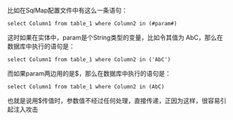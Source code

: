 比如在SqlMap配置文件中有这么一条语句：  
```
select Column1 from table_1 where Column2 in (#param#)  
```
这时如果在实体中，param是个String类型的变量，比如令其值为 AbC，那么在数据库中执行的语句是：  
```
select Column1 from table_1 where Column2 in ('AbC')  
```
而如果param两边用的是$，那么在数据库中执行的语句是：  
```
select Column1 from table_1 where Column2 in (AbC)  
```
也就是说用$传值时，参数值不经过任何处理，直接传递，正因为这样，很容易引起注入攻击
